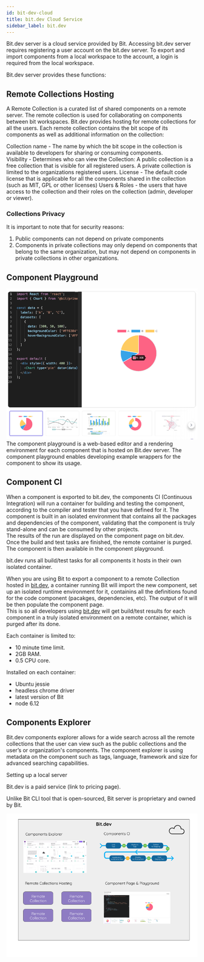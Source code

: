 ```yaml
---
id: bit-dev-cloud
title: bit.dev Cloud Service
sidebar_label: bit.dev
---
```



Bit.dev server is a cloud service provided by Bit. Accessing bit.dev server requires registering a user account on the bit.dev server. To export and import components from a local workspace to the account, a login is required from the local workspace. 

Bit.dev server provides these functions: 

## Remote Collections Hosting

A Remote Collection is a curated list of shared components on a remote server. The remote collection is used for collaborating on components between bit workspaces. Bit.dev provides hosting for remote collections for all the users.
Each remote collection contains the bit scope of its components as well as additional information on the collection: 

Collection name - The name by which the bit scope in the collection is available to developers for sharing or consuming components.  
Visibility - Determines who can view the Collection: A public collection is a free collection that is visible for all registered users. A private collection is limited to the organizations registered users. 
License - The default code license that is applicable for all the components shared in the collection (such as MIT, GPL or other licenses) 
Users & Roles - the users that have access to the collection and their roles on the collection (admin, developer or viewer).

### Collections Privacy

It is important to note that for security reasons:

1) Public components can not depend on private components
2) Components in private collections may only depend on components that belong to the same organization, but may not depend on components in private collections in other organizations. 

## Component Playground

![Component Playground](assets/playground.png)
The component playground is a web-based editor and a rendering environment for each component that is hosted on Bit.dev server. 
The component playground enables developing example wrappers for the component to show its usage. 

## Component CI

When a component is exported to bit.dev, the components CI (Continuous Integration) will run a container for building and testing the component, according to the compiler and tester that you have defined for it. The component is built in an isolated environment that contains all the packages and dependencies of the component, validating that the component is truly stand-alone and can be consumed by other projects.  
The results of the run are displayed on the component page on bit.dev. 
Once the build and test tasks are finished, the remote container is purged. 
The component is then available in the component playground.

bit.dev runs all build/test tasks for all components it hosts in their own isolated container.

When you are using Bit to export a component to a remote Collection hosted in [bit.dev](https://bit.dev), a container running Bit will import the new component, set up an isolated runtime environment for it, containins all the definitions found for the code component (pacakges, dependencies, etc). The output of it will be then populate the component page.  
This is so all developers using [bit.dev](https://bit.dev) will get build/test results for each component in a truly isolated environment on a remote container, which is purged after its done.

Each container is limited to: 

- 10 minute time limit.
- 2GB RAM.
- 0.5 CPU core.

Installed on each container: 

- Ubuntu jessie
- headless chrome driver
- latest version of Bit
- node 6.12

## Components Explorer

Bit.dev components explorer allows for a wide search across all the remote collections that the user can view such as the public collections and the user’s or organization's components. 
The component explorer is using metadata on the component such as tags, language, framework and size for advanced searching capabilities. 

Setting up a local server 

Bit.dev is a paid service (link to pricing page). 

Unlike Bit CLI tool that is open-sourced, Bit server is proprietary and owned by Bit. 

![Bit.dev](assets/bit.dev.png)
